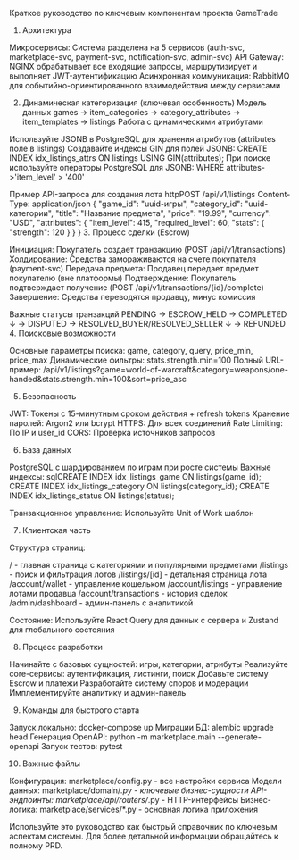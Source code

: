 Краткое руководство по ключевым компонентам проекта GameTrade
1. Архитектура

Микросервисы: Система разделена на 5 сервисов (auth-svc, marketplace-svc, payment-svc, notification-svc, admin-svc)
API Gateway: NGINX обрабатывает все входящие запросы, маршрутизирует и выполняет JWT-аутентификацию
Асинхронная коммуникация: RabbitMQ для событийно-ориентированного взаимодействия между сервисами

2. Динамическая категоризация (ключевая особенность)
Модель данных
games → item_categories → category_attributes → item_templates → listings
Работа с динамическими атрибутами

Используйте JSONB в PostgreSQL для хранения атрибутов (attributes поле в listings)
Создавайте индексы GIN для полей JSONB: CREATE INDEX idx_listings_attrs ON listings USING GIN(attributes);
При поиске используйте операторы PostgreSQL для JSONB: WHERE attributes->'item_level' > '400'

Пример API-запроса для создания лота
httpPOST /api/v1/listings
Content-Type: application/json
{
  "game_id": "uuid-игры",
  "category_id": "uuid-категории",
  "title": "Название предмета",
  "price": "19.99",
  "currency": "USD",
  "attributes": { 
    "item_level": 415,
    "required_level": 60,
    "stats": { "strength": 120 }
  }
}
3. Процесс сделки (Escrow)

Инициация: Покупатель создает транзакцию (POST /api/v1/transactions)
Холдирование: Средства замораживаются на счете покупателя (payment-svc)
Передача предмета: Продавец передает предмет покупателю (вне платформы)
Подтверждение: Покупатель подтверждает получение (POST /api/v1/transactions/{id}/complete)
Завершение: Средства переводятся продавцу, минус комиссия

Важные статусы транзакций
PENDING → ESCROW_HELD → COMPLETED
           ↓
           → DISPUTED → RESOLVED_BUYER/RESOLVED_SELLER
           ↓
           → REFUNDED
4. Поисковые возможности

Основные параметры поиска: game, category, query, price_min, price_max
Динамические фильтры: stats.strength.min=100
Полный URL-пример: /api/v1/listings?game=world-of-warcraft&category=weapons/one-handed&stats.strength.min=100&sort=price_asc

5. Безопасность

JWT: Токены с 15-минутным сроком действия + refresh tokens
Хранение паролей: Argon2 или bcrypt
HTTPS: Для всех соединений
Rate Limiting: По IP и user_id
CORS: Проверка источников запросов

6. База данных

PostgreSQL с шардированием по играм при росте системы
Важные индексы:
sqlCREATE INDEX idx_listings_game ON listings(game_id);
CREATE INDEX idx_listings_category ON listings(category_id);
CREATE INDEX idx_listings_status ON listings(status);

Транзакционное управление: Используйте Unit of Work шаблон

7. Клиентская часть

Структура страниц:

/ - главная страница с категориями и популярными предметами
/listings - поиск и фильтрация лотов
/listings/[id] - детальная страница лота
/account/wallet - управление кошельком
/account/listings - управление лотами продавца
/account/transactions - история сделок
/admin/dashboard - админ-панель с аналитикой


Состояние: Используйте React Query для данных с сервера и Zustand для глобального состояния

8. Процесс разработки

Начинайте с базовых сущностей: игры, категории, атрибуты
Реализуйте core-сервисы: аутентификация, листинги, поиск
Добавьте систему Escrow и платежи
Разработайте систему споров и модерации
Имплементируйте аналитику и админ-панель

9. Команды для быстрого старта

Запуск локально: docker-compose up
Миграции БД: alembic upgrade head
Генерация OpenAPI: python -m marketplace.main --generate-openapi
Запуск тестов: pytest

10. Важные файлы

Конфигурация: marketplace/config.py - все настройки сервиса
Модели данных: marketplace/domain/*.py - ключевые бизнес-сущности
API-эндпоинты: marketplace/api/routers/*.py - HTTP-интерфейсы
Бизнес-логика: marketplace/services/*.py - основная логика приложения

Используйте это руководство как быстрый справочник по ключевым аспектам системы. Для более детальной информации обращайтесь к полному PRD.